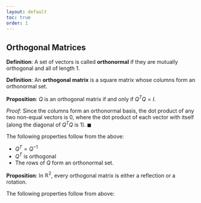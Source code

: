 ```yaml
---
layout: default
toc: true
order: 1
---
```


## Orthogonal Matrices

**Definition**: A set of vectors is called **orthonormal** if they are mutually orthogonal and all of length 1.

**Definition**: An **orthogonal matrix** is a square matrix whose columns form an orthonormal set.

**Proposition**: $Q$ is an orthogonal matrix if and only if $Q^TQ = I$.

*Proof*: Since the columns form an orthonormal basis, the dot product of any two non-equal vectors is 0, where the dot product of each vector with itself (along the diagonal of $Q^TQ$ is 1). $\blacksquare$

The following properties follow from the above:
* $Q^T = Q^{-1}$
* $Q^T$ is orthogonal
* The rows of $Q$ form an orthonormal set.

**Proposition**: In $\mathbb R^2$, every orthogonal matrix is either a reflection or a rotation.

The following properties follow from above: